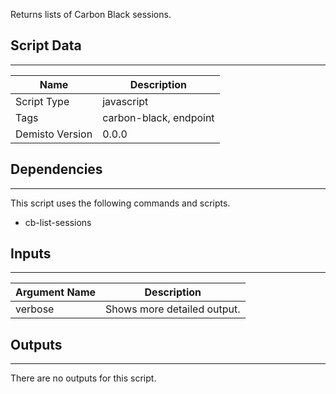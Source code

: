 Returns lists of Carbon Black sessions.

## Script Data
---

| **Name** | **Description** |
| --- | --- |
| Script Type | javascript |
| Tags | carbon-black, endpoint |
| Demisto Version | 0.0.0 |

## Dependencies
---
This script uses the following commands and scripts.
* cb-list-sessions

## Inputs
---

| **Argument Name** | **Description** |
| --- | --- |
| verbose | Shows more detailed output. |

## Outputs
---
There are no outputs for this script.
